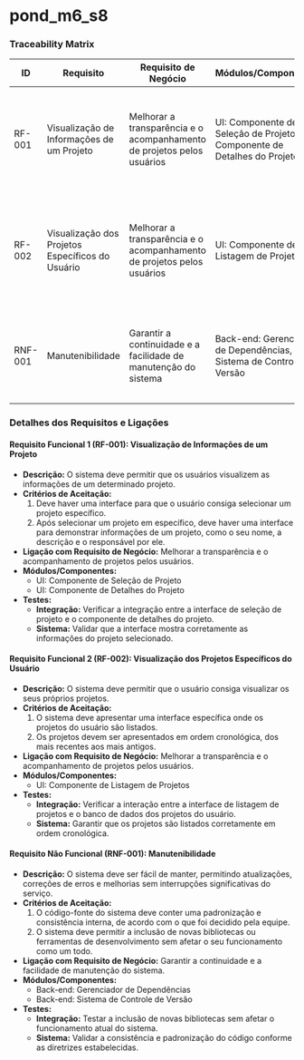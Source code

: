 # pond_m6_s8

### Traceability Matrix

| **ID**  | **Requisito**                        | **Requisito de Negócio**                      | **Módulos/Componentes**                                 | **Testes de Integração**                                                              | **Testes de Sistema**                                                                 |
|---------|--------------------------------------|-----------------------------------------------|--------------------------------------------------------|--------------------------------------------------------------------------------------|--------------------------------------------------------------------------------------|
| RF-001  | Visualização de Informações de um Projeto  | Melhorar a transparência e o acompanhamento de projetos pelos usuários  | UI: Componente de Seleção de Projeto, Componente de Detalhes do Projeto  | Testar a integração entre a interface de seleção de projeto e o componente de detalhes do projeto  | Validar que a interface mostra corretamente as informações do projeto selecionado  |
| RF-002  | Visualização dos Projetos Específicos do Usuário  | Melhorar a transparência e o acompanhamento de projetos pelos usuários  | UI: Componente de Listagem de Projetos  | Verificar a interação entre a interface de listagem de projetos e o banco de dados dos projetos do usuário  | Garantir que os projetos são listados corretamente em ordem cronológica  |
| RNF-001 | Manutenibilidade                     | Garantir a continuidade e a facilidade de manutenção do sistema  | Back-end: Gerenciador de Dependências, Sistema de Controle de Versão  | Testar a inclusão de novas bibliotecas sem afetar o funcionamento atual do sistema  | Validar a consistência e padronização do código conforme as diretrizes estabelecidas  |

### Detalhes dos Requisitos e Ligações

#### Requisito Funcional 1 (RF-001): Visualização de Informações de um Projeto
- **Descrição:** O sistema deve permitir que os usuários visualizem as informações de um determinado projeto.
- **Critérios de Aceitação:**
  1. Deve haver uma interface para que o usuário consiga selecionar um projeto específico.
  2. Após selecionar um projeto em específico, deve haver uma interface para demonstrar informações de um projeto, como o seu nome, a descrição e o responsável por ele.
- **Ligação com Requisito de Negócio:** Melhorar a transparência e o acompanhamento de projetos pelos usuários.
- **Módulos/Componentes:**
  - UI: Componente de Seleção de Projeto
  - UI: Componente de Detalhes do Projeto
- **Testes:**
  - **Integração:** Verificar a integração entre a interface de seleção de projeto e o componente de detalhes do projeto.
  - **Sistema:** Validar que a interface mostra corretamente as informações do projeto selecionado.

#### Requisito Funcional 2 (RF-002): Visualização dos Projetos Específicos do Usuário
- **Descrição:** O sistema deve permitir que o usuário consiga visualizar os seus próprios projetos.
- **Critérios de Aceitação:**
  1. O sistema deve apresentar uma interface específica onde os projetos do usuário são listados.
  2. Os projetos devem ser apresentados em ordem cronológica, dos mais recentes aos mais antigos.
- **Ligação com Requisito de Negócio:** Melhorar a transparência e o acompanhamento de projetos pelos usuários.
- **Módulos/Componentes:**
  - UI: Componente de Listagem de Projetos
- **Testes:**
  - **Integração:** Verificar a interação entre a interface de listagem de projetos e o banco de dados dos projetos do usuário.
  - **Sistema:** Garantir que os projetos são listados corretamente em ordem cronológica.

#### Requisito Não Funcional (RNF-001): Manutenibilidade
- **Descrição:** O sistema deve ser fácil de manter, permitindo atualizações, correções de erros e melhorias sem interrupções significativas do serviço.
- **Critérios de Aceitação:**
  1. O código-fonte do sistema deve conter uma padronização e consistência interna, de acordo com o que foi decidido pela equipe.
  2. O sistema deve permitir a inclusão de novas bibliotecas ou ferramentas de desenvolvimento sem afetar o seu funcionamento como um todo.
- **Ligação com Requisito de Negócio:** Garantir a continuidade e a facilidade de manutenção do sistema.
- **Módulos/Componentes:**
  - Back-end: Gerenciador de Dependências
  - Back-end: Sistema de Controle de Versão
- **Testes:**
  - **Integração:** Testar a inclusão de novas bibliotecas sem afetar o funcionamento atual do sistema.
  - **Sistema:** Validar a consistência e padronização do código conforme as diretrizes estabelecidas.


